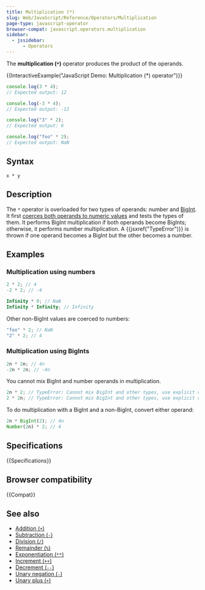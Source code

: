 ```yaml
---
title: Multiplication (*)
slug: Web/JavaScript/Reference/Operators/Multiplication
page-type: javascript-operator
browser-compat: javascript.operators.multiplication
sidebar:
  - jssidebar:
      - Operators
---
```


The **multiplication (`*`)** operator produces the product of the operands.

{{InteractiveExample("JavaScript Demo: Multiplication (*) operator")}}

```js interactive-example
console.log(3 * 4);
// Expected output: 12

console.log(-3 * 4);
// Expected output: -12

console.log("3" * 2);
// Expected output: 6

console.log("foo" * 2);
// Expected output: NaN
```

## Syntax

```js-nolint
x * y
```

## Description

The `*` operator is overloaded for two types of operands: number and [BigInt](/en-US/docs/Web/JavaScript/Reference/Global_Objects/BigInt). It first [coerces both operands to numeric values](/en-US/docs/Web/JavaScript/Guide/Data_structures#numeric_coercion) and tests the types of them. It performs BigInt multiplication if both operands become BigInts; otherwise, it performs number multiplication. A {{jsxref("TypeError")}} is thrown if one operand becomes a BigInt but the other becomes a number.

## Examples

### Multiplication using numbers

```js
2 * 2; // 4
-2 * 2; // -4

Infinity * 0; // NaN
Infinity * Infinity; // Infinity
```

Other non-BigInt values are coerced to numbers:

```js
"foo" * 2; // NaN
"2" * 2; // 4
```

### Multiplication using BigInts

```js
2n * 2n; // 4n
-2n * 2n; // -4n
```

You cannot mix BigInt and number operands in multiplication.

```js example-bad
2n * 2; // TypeError: Cannot mix BigInt and other types, use explicit conversions
2 * 2n; // TypeError: Cannot mix BigInt and other types, use explicit conversions
```

To do multiplication with a BigInt and a non-BigInt, convert either operand:

```js
2n * BigInt(2); // 4n
Number(2n) * 2; // 4
```

## Specifications

{{Specifications}}

## Browser compatibility

{{Compat}}

## See also

- [Addition (`+`)](/en-US/docs/Web/JavaScript/Reference/Operators/Addition)
- [Subtraction (`-`)](/en-US/docs/Web/JavaScript/Reference/Operators/Subtraction)
- [Division (`/`)](/en-US/docs/Web/JavaScript/Reference/Operators/Division)
- [Remainder (`%`)](/en-US/docs/Web/JavaScript/Reference/Operators/Remainder)
- [Exponentiation (`**`)](/en-US/docs/Web/JavaScript/Reference/Operators/Exponentiation)
- [Increment (`++`)](/en-US/docs/Web/JavaScript/Reference/Operators/Increment)
- [Decrement (`--`)](/en-US/docs/Web/JavaScript/Reference/Operators/Decrement)
- [Unary negation (`-`)](/en-US/docs/Web/JavaScript/Reference/Operators/Unary_negation)
- [Unary plus (`+`)](/en-US/docs/Web/JavaScript/Reference/Operators/Unary_plus)
